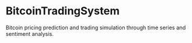 BitcoinTradingSystem
====================

Bitcoin pricing prediction and trading simulation through time series and sentiment analysis.
